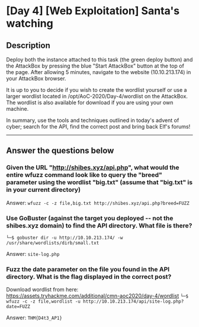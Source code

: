 # [Day 4] [Web Exploitation] Santa's watching

## Description

Deploy both the instance attached to this task (the green deploy button) and the AttackBox by pressing the blue "Start AttackBox" button at the top of the page. After allowing 5 minutes, navigate to the website (10.10.213.174) in your AttackBox browser.

It is up to you to decide if you wish to create the wordlist yourself or use a larger wordlist located in /opt/AoC-2020/Day-4/wordlist on the AttackBox. The wordlist is also available for download if you are using your own machine.

In summary, use the tools and techniques outlined in today's advent of cyber; search for the API, find the correct post and bring back Elf's forums!

---

## Answer the questions below

### Given the URL "http://shibes.xyz/api.php", what would the entire wfuzz command look like to query the "breed" parameter using the wordlist "big.txt" (assume that "big.txt" is in your current directory)

Answer: `wfuzz -c -z file,big.txt http://shibes.xyz/api.php?breed=FUZZ`

### Use GoBuster (against the target you deployed -- not the shibes.xyz domain) to find the API directory. What file is there?

`└─$ gobuster dir -u http://10.10.213.174/ -w /usr/share/wordlists/dirb/small.txt`

Answer: `site-log.php`

### Fuzz the date parameter on the file you found in the API directory. What is the flag displayed in the correct post?

Download wordlist from here: https://assets.tryhackme.com/additional/cmn-aoc2020/day-4/wordlist
`└─$ wfuzz -c -z file,wordlist -u http://10.10.213.174/api/site-log.php?date=FUZZ`

Answer: `THM{D4t3_AP1}`
